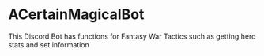 # ACertainMagicalBot

This Discord Bot has functions for Fantasy War Tactics such as getting hero stats and set information
